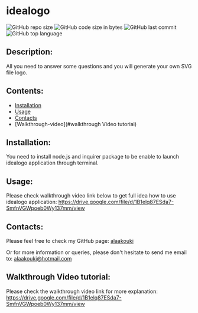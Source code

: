 # idealogo

![GitHub repo size](https://img.shields.io/github/repo-size/alaakouki/idealogo?color=orange)
![GitHub code size in bytes](https://img.shields.io/github/languages/code-size/alaakouki/idealogo?color=orange)
![GitHub last commit](https://img.shields.io/github/last-commit/alaakouki/idealogo?color=orange)
![GitHub top language](https://img.shields.io/github/languages/top/alaakouki/idealogo?color=orange)

## Description:
All you need to answer some questions and you will generate your own SVG file logo.

## Contents:
* [Installation](#installation)
* [Usage](#usage)
* [Contacts](#contacts)
* [Walkthrough-video](#walkthrough Video tutorial)

## Installation:
You need to install node.js and inquirer package to be enable to launch idealogo application through terminal.

## Usage:
Please check walkthrough video link below to get full idea how to use idealogo application:
https://drive.google.com/file/d/1B1elq87ESda7-SmfnVGWpoeb0Wy137mm/view

## Contacts:
Please feel free to check my GitHub page: [alaakouki](https://github.com/alaakouki?tab=repositories)

Or for more information or queries, please don't hesitate to send me email to: alaakouki@hotmail.com

## Walkthrough Video tutorial:
Please check the walkthrough video link for more explanation:
https://drive.google.com/file/d/1B1elq87ESda7-SmfnVGWpoeb0Wy137mm/view
